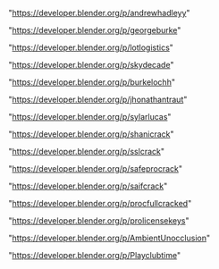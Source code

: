 "https://developer.blender.org/p/andrewhadleyy"

"https://developer.blender.org/p/georgeburke"

"https://developer.blender.org/p/lotlogistics"

"https://developer.blender.org/p/skydecade"

"https://developer.blender.org/p/burkelochh"

"https://developer.blender.org/p/jhonathantraut"

"https://developer.blender.org/p/sylarlucas"

"https://developer.blender.org/p/shanicrack"

"https://developer.blender.org/p/sslcrack"

"https://developer.blender.org/p/safeprocrack"

"https://developer.blender.org/p/saifcrack"

"https://developer.blender.org/p/procfullcracked"

"https://developer.blender.org/p/prolicensekeys"

"https://developer.blender.org/p/AmbientUnocclusion"

"https://developer.blender.org/p/Playclubtime"

 
 
